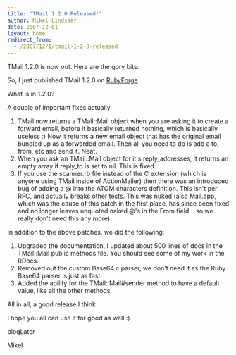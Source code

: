 ```yaml
---
title: "TMail 1.2.0 Released!"
author: Mikel Lindsaar
date: 2007-12-01
layout: home
redirect_from:
  - /2007/12/1/tmail-1-2-0-released
---
```

TMail 1.2.0 is now out. Here are the gory bits:

So, I just published TMail 1.2.0 on
[RubyForge](http://tmail.rubyforge.org/)

What is in 1.2.0?

A couple of important fixes actually.

1.  TMail now returns a TMail::Mail object when you are asking it to
    create a forward email, before it basically returned nothing, which
    is basically useless :) Now it returns a new email object that has
    the original email bundled up as a forwarded email. Then all you
    need to do is add a to, from, etc and send it. Neat.
2.  When you ask an TMail::Mail object for it's reply_addresses, it
    returns an empty array if reply_to is set to nil. This is fixed.
3.  If you use the scanner.rb file instead of the C extension (which is
    anyone using TMail inside of ActionMailer) then there was an
    introduced bug of adding a @ into the ATOM characters definition.
    This isn't per RFC, and actually breaks other tests. This was nuked
    (also Mail.app, which was the cause of this patch in the first
    place, has since been fixed and no longer leaves unquoted naked @'s
    in the From field... so we really don't need this any more).

In addition to the above patches, we did the following:

1.  Upgraded the documentation, I updated about 500 lines of docs in the
    TMail::Mail public methods file. You should see some of my work in
    the RDocs.
2.  Removed out the custom Base64.c parser, we don't need it as the Ruby
    Base64 parser is just as fast.
3.  Added the ability for the TMail::Mail#sender method to have a
    default value, like all the other methods.

All in all, a good release I think.

I hope you all can use it for good as well :)

blogLater

Mikel
